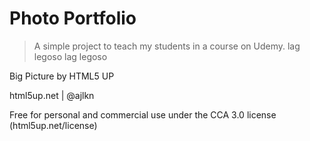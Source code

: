 # Photo Portfolio

> A simple project to teach my students in a course on Udemy.
> lag legoso lag legoso

Big Picture by HTML5 UP

html5up.net | @ajlkn

Free for personal and commercial use under the CCA 3.0 license (html5up.net/license)
